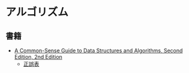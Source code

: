 # アルゴリズム




## 書籍

- [A Common-Sense Guide to Data Structures and Algorithms, Second Edition, 2nd Edition](https://learning.oreilly.com/library/view/a-common-sense-guide/9781680508048/)
  - [正誤表](https://devtalk.com/books/a-common-sense-guide-to-data-structures-and-algorithms-second-edition/errata)
